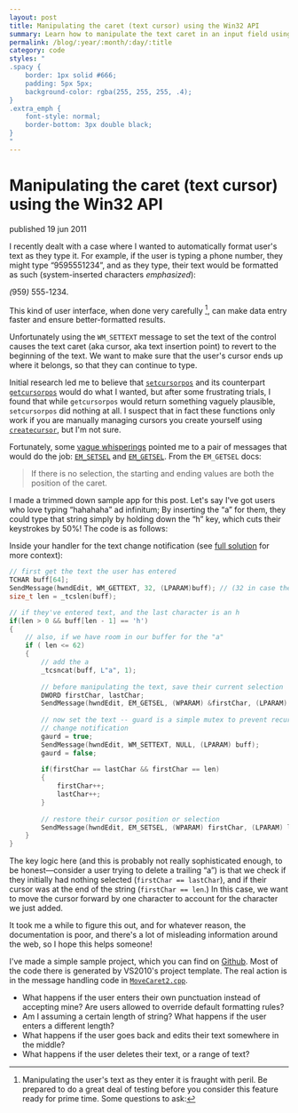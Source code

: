 ```yaml
---
layout: post
title: Manipulating the caret (text cursor) using the Win32 API
summary: Learn how to manipulate the text caret in an input field using Win32.
permalink: /blog/:year/:month/:day/:title
category: code
styles: "
.spacy {
	border: 1px solid #666;
	padding: 5px 5px;
	background-color: rgba(255, 255, 255, .4);
}
.extra_emph {
	font-style: normal;
	border-bottom: 3px double black;
}
"
---
```


# Manipulating the caret (text cursor) using the Win32 API

<span class="pubdate">published 19 jun 2011</span>

I recently dealt with a case where I wanted to automatically format user's text as they type it. 
For example, if the user is typing a phone number, they
might type “9595551234”, and as they type, their text would be formatted as such
(system-inserted characters <em class="extra_emph">emphasized</em>):

&#x20;<span class="spacy"><em class="extra_emph">(</em>959<em class="extra_emph">) </em>555<em class="extra_emph">-</em>1234</span>.

This kind of user interface,
when done very carefully [^carefully], can make data entry faster and ensure better-formatted results.

Unfortunately using the `WM_SETTEXT` message to set the text of the control
causes the text caret (aka cursor, aka text insertion point) to revert to the beginning of the text.  We want to 
make sure that the user's cursor ends up where it belongs, so that they can continue to type.

Initial research led me to believe that [`setcursorpos`][scp] and its counterpart [`getcursorpos`][gcp] would do what I wanted,
but after some frustrating trials, I found that while `getcursorpos` would return something vaguely plausible,
`setcursorpos` did nothing at all. I suspect that in fact these functions only work if you are manually managing
cursors you create yourself using [`createcursor`][cc], but I'm not sure.

Fortunately, some [vague whisperings][whisperings]  pointed me to a pair of messages that would do 
the job: [`EM_SETSEL`][setsel] and [`EM_GETSEL`][getsel]. From the `EM_GETSEL` docs:

> If there is no selection, the starting and ending values are both the position of the caret.

I made a trimmed down sample app for this post. Let's say I've got users who love typing “hahahaha” ad infinitum;
By inserting the “a” for them, they could type that string simply by holding down the “h” key, which cuts their keystrokes by 50%! The 
code is as follows:

Inside your handler for the text change notification (see [full solution][fs-context] for more context):

```c++
// first get the text the user has entered
TCHAR buff[64];
SendMessage(hwndEdit, WM_GETTEXT, 32, (LPARAM)buff); // (32 in case these are wide chars)
size_t len = _tcslen(buff);

// if they've entered text, and the last character is an h
if(len > 0 && buff[len - 1] == 'h')
{
    // also, if we have room in our buffer for the "a"
    if ( len <= 62)
    {
        // add the a
        _tcsncat(buff, L"a", 1);
        
        // before manipulating the text, save their current selection
        DWORD firstChar, lastChar;
        SendMessage(hwndEdit, EM_GETSEL, (WPARAM) &firstChar, (LPARAM) &lastChar);
        
        // now set the text -- guard is a simple mutex to prevent recursing into this 
        // change notification
        gaurd = true;
        SendMessage(hwndEdit, WM_SETTEXT, NULL, (LPARAM) buff);
        gaurd = false;
        
        if(firstChar == lastChar && firstChar == len)
        {
            firstChar++;
            lastChar++;
        }
        
        // restore their cursor position or selection
        SendMessage(hwndEdit, EM_SETSEL, (WPARAM) firstChar, (LPARAM) lastChar);
    }
}
```

The key logic here (and this is probably not really sophisticated enough, to be honest—consider a user trying to delete a trailing “a”) 
is that we check if they initially had nothing selected (`firstChar == lastChar`), and if their cursor was at the end of the string 
(`firstChar == len`.) In this case, we want to move the cursor forward by one character to account for the character we just added.

It took me a while to figure this out, and for whatever reason, the documentation is poor, and there's a lot of misleading information 
around the web, so I hope this helps someone!

I've made a simple sample project, which you can find on [Github][sample]. Most of the code there is generated by VS2010's project
template. The real action is in the message handling code in [`MoveCaret2.cpp`][mc2].

[^carefully]: Manipulating the user's text as they enter it is fraught with peril. Be prepared to
do a great deal of testing before you consider this feature ready for prime time. Some questions
to ask:
- What happens if the user enters their own punctuation instead of accepting mine? Are users allowed to override
default formatting rules?
- Am I assuming a certain length of string? What happens if the user enters a different length?
- What happens if the user goes back and edits their text somewhere in the middle?
- What happens if the user deletes their text, or a range of text?

[scp]: http://msdn.microsoft.com/en-us/library/ms648394(v=vs.85).aspx
[gcp]: http://msdn.microsoft.com/en-us/library/ms648390(v=vs.85).aspx
[cc]: http://msdn.microsoft.com/en-us/library/ms648385(v=vs.85).aspx
[whisperings]: http://support.microsoft.com/kb/109550
[setsel]: http://msdn.microsoft.com/en-us/library/bb761661(v=vs.85).aspx
[getsel]: http://msdn.microsoft.com/en-us/library/bb761598(v=vs.85).aspx
[fs-context]: https://github.com/dtb/MoveCaret/blob/master/MoveCaret2/MoveCaret2.cpp#L155
[sample]: https://github.com/dtb/MoveCaret
[mc2]: https://github.com/dtb/MoveCaret/blob/master/MoveCaret2/MoveCaret2.cpp#L134
